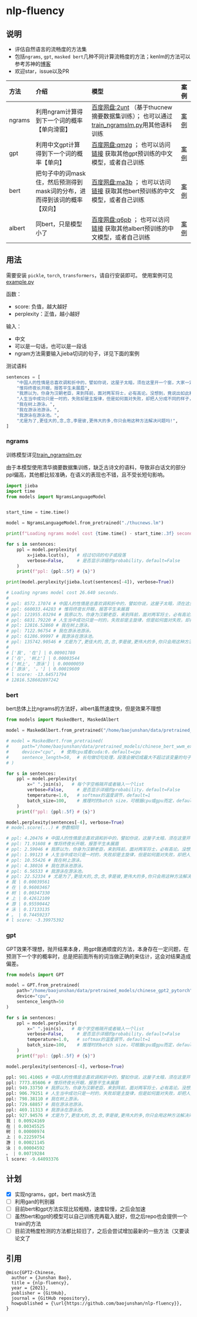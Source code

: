 # nlp-fluency

## 说明
- 评估自然语言的流畅度的方法集
- 包括`ngrams`, `gpt`, `masked bert`几种不同计算流畅度的方法；kenlm的方法可以参考苏神的[博客](https://spaces.ac.cn/archives/3956)
- 欢迎star，issue以及PR
  
|方法|介绍|模型|案例|
|:---|:---|:---|:---|
|ngrams|利用ngram计算得到下一个词的概率【单向滑窗】|[百度网盘:2unt](https://pan.baidu.com/s/1_88BXVfXXhS_2HiVZP6FWQ) （基于thucnew摘要数据集训练）； 也可以通过[train_ngramslm.py]()用其他语料训练|[案例](https://github.com/baojunshan/nlp-fluency#ngrams)|
|gpt|利用中文gpt计算得到下一个词的概率【单向】|[百度网盘:qmzg](https://pan.baidu.com/s/1R8BRDiLfW8jzhpB3adtiTg) ； 也可以访问 [链接](https://github.com/Morizeyao/GPT2-Chinese) 获取其他gpt预训练的中文模型，或者自己训练|[案例](https://github.com/baojunshan/nlp-fluency#gpt)|
|bert|把句子中的词mask住，然后预测得到mask词的分布，进而得到该词的概率【双向】|[百度网盘:ma3b](https://pan.baidu.com/s/18qMsM0wqL_r2j1qxohSDNA) ； 也可以访问[链接](https://github.com/ymcui/Chinese-BERT-wwm) 获取其他bert预训练的中文模型，或者自己训练|[案例](https://github.com/baojunshan/nlp-fluency#bert)|
|albert|同bert，只是模型小了|[百度网盘:q6pb](https://pan.baidu.com/s/17GAbZ_YgFJwfZcTpTB_fBA) ； 也可以访问[链接](https://github.com/lonePatient/albert_pytorch) 获取其他albert预训练的中文模型，或者自己训练|[案例](https://github.com/baojunshan/nlp-fluency#bert)|

## 用法
需要安装 `pickle`, `torch`, `transformers`，请自行安装即可。
使用案例可见[example.py](https://github.com/baojunshan/nlp-fluency/blob/master/example.py)

函数：
- score: 负值，越大越好
- perplexity：正值，越小越好

输入：
- 中文
- 可以是一句话，也可以是一段话
- ngram方法需要输入jieba切词的句子，详见下面的案例

测试语料
```python
sentences = [
    "中国人的性情是总喜欢调和折中的，譬如你说，这屋子太暗，须在这里开一个窗，大家一定不允许的。但如果你主张拆掉屋顶他们就来调和，愿意开窗了。",
    "惟将终夜长开眼，报答平生未展眉",
    "我原以为，你身为汉朝老臣，来到阵前，面对两军将士，必有高论。没想到，竟说出如此粗鄙之语！",
    "人生当中成功只是一时的，失败却是主旋律，但是如何面对失败，却把人分成不同的样子，有的人会被失败击垮，有的人能够不断的爬起来继续向前，我想真正的成熟，应该不是追求完美，而是直面自己的缺憾，这才是生活的本质，罗曼罗兰说过，这个世界上只有一种真正的英雄主义，那就是认清生活的真相，并且仍然热爱它。难道向上攀爬的那条路不是比站在顶峰更让人热血澎湃吗？",
    "我在树上游泳。",
    "我在游泳池游泳。",
    "我游泳在游泳池。",
    "尤是为了,更佳大的,念,念,李是彼,更伟大的多,你只会用这种方法解决问题吗!",
]
```

### ngrams
训练模型详见[train_ngramslm.py](https://github.com/baojunshan/nlp-fluency/blob/master/train_ngramslm.py)

由于本模型使用清华摘要数据集训练，缺乏古诗文的语料，导致非白话文的部分ppl偏高，其他都比较准确，在语义的表现也不错，且不受长短句影响。
```python
import jieba
import time
from models import NgramsLanguageModel


start_time = time.time()

model = NgramsLanguageModel.from_pretrained("./thucnews.lm")

print(f"Loading ngrams model cost {time.time() - start_time:.3f} seconds.")

for s in sentences:
    ppl = model.perplexity(
        x=jieba.lcut(s),   # 经过切词的句子或段落
        verbose=False,     # 是否显示详细的probability，default=False
    )
    print(f"ppl: {ppl:.5f} # {s}")

print(model.perplexity(jieba.lcut(sentences[-4]), verbose=True))

# Loading ngrams model cost 26.640 seconds.
#
# ppl: 8572.17074 # 中国人的性情是总喜欢调和折中的，譬如你说，这屋子太暗，须在这里开一个窗，大家一定不允许的。但如果你主张拆掉屋顶他们就来调和，愿意开窗了。
# ppl: 660033.44283 # 惟将终夜长开眼，报答平生未展眉
# ppl: 121955.03294 # 我原以为，你身为汉朝老臣，来到阵前，面对两军将士，必有高论。没想到，竟说出如此粗鄙之语！
# ppl: 6831.79220 # 人生当中成功只是一时的，失败却是主旋律，但是如何面对失败，却把人分成不同的样子，有的人会被失败击垮，有的人能够不断的爬起来继续向前，我想真正的成熟，应该不是追求完美，而是直面自己的缺憾，这才是生活的本质，罗曼罗兰说过，这个世界上只有一种真正的英雄主义，那就是认清生活的真相，并且仍然热爱它。难道向上攀爬的那条路不是比站在顶峰更让人热血澎湃吗？
# ppl: 12816.52860 # 我在树上游泳。
# ppl: 7122.96754 # 我在游泳池游泳。
# ppl: 61286.99997 # 我游泳在游泳池。
# ppl: 135742.90546 # 尤是为了,更佳大的,念,念,李是彼,更伟大的多,你只会用这种方法解决问题吗!
#
# ['我', '在'] | 0.00901780
# ['在', '树上'] | 0.00003544
# ['树上', '游泳'] | 0.00000059
# ['游泳', '。'] | 0.00019609
# l score: -13.64571794
# 12816.528602897242
```

### bert
bert总体上比ngrams的方法好，albert虽然速度快，但是效果不理想

```python
from models import MaskedBert, MaskedAlbert

model = MaskedAlbert.from_pretrained("/home/baojunshan/data/pretrained_models/albert_base_zh")

# model = MaskedBert.from_pretrained(
#     path="/home/baojunshan/data/pretrained_models/chinese_bert_wwm_ext_pytorch",
#     device="cpu",  # 使用cpu或者cuda:0，default=cpu
#     sentence_length=50,  # 长句做切句处理，段落会被切成最大不超过该变量的句子集，default=50
# )

for s in sentences:
    ppl = model.perplexity(
        x=" ".join(s),   # 每个字空格隔开或者输入一个list
        verbose=False,     # 是否显示详细的probability，default=False
        temperature=1.0,   # softmax的温度调节，default=1
        batch_size=100,    # 推理时的batch size，可根据cpu或gpu而定，default=100
    )
    print(f"ppl: {ppl:.5f} # {s}")

model.perplexity(sentences[-4], verbose=True)
# model.score(...) # 参数相同

# ppl: 4.20476 # 中国人的性情是总喜欢调和折中的，譬如你说，这屋子太暗，须在这里开一个窗，大家一定不允许的。但如果你主张拆掉屋顶他们就来调和，愿意开窗了。
# ppl: 71.91608 # 惟将终夜长开眼，报答平生未展眉
# ppl: 2.59046 # 我原以为，你身为汉朝老臣，来到阵前，面对两军将士，必有高论。没想到，竟说出如此粗鄙之语！
# ppl: 1.99123 # 人生当中成功只是一时的，失败却是主旋律，但是如何面对失败，却把人分成不同的样子，有的人会被失败击垮，有的人能够不断的爬起来继续向前，我想真正的成熟，应该不是追求完美，而是直面自己的缺憾，这才是生活的本质，罗曼罗兰说过，这个世界上只有一种真正的英雄主义，那就是认清生活的真相，并且仍然热爱它。难道向上攀爬的那条路不是比站在顶峰更让人热血澎湃吗？
# ppl: 10.55426 # 我在树上游泳。
# ppl: 4.38016 # 我在游泳池游泳。
# ppl: 6.56533 # 我游泳在游泳池。
# ppl: 22.52334 # 尤是为了,更佳大的,念,念,李是彼,更伟大的多,你只会用这种方法解决问题吗!
# 我 | 0.00039561
# 在 | 0.96003467
# 树 | 0.00347330
# 上 | 0.42612109
# 游 | 0.95590442
# 泳 | 0.17133135
# 。 | 0.74459237
# l score: -3.39975392
```

### gpt
GPT效果不理想，抛开结果本身，用gpt做通顺度的方法，本身存在一定问题，在预测下一个字的概率时，总是把前面所有的词当做正确的来估计，这会对结果造成偏差。

```python
from models import GPT

model = GPT.from_pretrained(
    path="/home/baojunshan/data/pretrained_models/chinese_gpt2_pytorch",
    device="cpu",
    sentence_length=50
)

for s in sentences:
    ppl = model.perplexity(
        x=" ".join(s),   # 每个字空格隔开或者输入一个list
        verbose=False,     # 是否显示详细的probability，default=False
        temperature=1.0,   # softmax的温度调节，default=1
        batch_size=100,    # 推理时的batch size，可根据cpu或gpu而定，default=100
    )
    print(f"ppl: {ppl:.5f} # {s}")

model.perplexity(sentences[-4], verbose=True)

ppl: 901.41065 # 中国人的性情是总喜欢调和折中的，譬如你说，这屋子太暗，须在这里开一个窗，大家一定不允许的。但如果你主张拆掉屋顶他们就来调和，愿意开窗了。
ppl: 7773.85606 # 惟将终夜长开眼，报答平生未展眉
ppl: 949.33750 # 我原以为，你身为汉朝老臣，来到阵前，面对两军将士，必有高论。没想到，竟说出如此粗鄙之语！
ppl: 906.79251 # 人生当中成功只是一时的，失败却是主旋律，但是如何面对失败，却把人分成不同的样子，有的人会被失败击垮，有的人能够不断的爬起来继续向前，我想真正的成熟，应该不是追求完美，而是直面自己的缺憾，这才是生活的本质，罗曼罗兰说过，这个世界上只有一种真正的英雄主义，那就是认清生活的真相，并且仍然热爱它。难道向上攀 爬的那条路不是比站在顶峰更让人热血澎湃吗？
ppl: 798.38110 # 我在树上游泳。
ppl: 729.68857 # 我在游泳池游泳。
ppl: 469.11313 # 我游泳在游泳池。
ppl: 927.94576 # 尤是为了,更佳大的,念,念,李是彼,更伟大的多,你只会用这种方法解决问题吗!
我 | 0.00924169
在 | 0.00345525
树 | 0.00000974
上 | 0.22259754
游 | 0.00021145
泳 | 0.00004592
。 | 0.00719284
l score: -9.64093376
```

## 计划
- [X] 实现ngrams，gpt，bert mask方法
- [ ] 利用gan的判别器
- [ ] 目前bert和gpt方法实现比较粗糙，速度较慢，之后会加速
- [ ] 虽然bert和gpt的模型可以自己训练完再载入就好，但之后repo也会提供一个train的方法
- [ ] 目前流畅度检测的方法都比较旧了，之后会尝试增加最新的一些方法（又要读论文了

## 引用
```
@misc{GPT2-Chinese,
  author = {Junshan Bao},
  title = {nlp-fluency},
  year = {2021},
  publisher = {GitHub},
  journal = {GitHub repository},
  howpublished = {\url{https://github.com/baojunshan/nlp-fluency}},
}
```